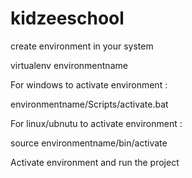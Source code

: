 # kidzeeschool

create environment in your system

virtualenv environmentname

For windows to activate environment :

environmentname/Scripts/activate.bat

For linux/ubnutu to activate environment :

source environmentname/bin/activate

Activate environment and run the project

